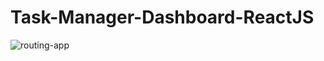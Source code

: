 # Task-Manager-Dashboard-ReactJS
 
![routing-app](https://user-images.githubusercontent.com/24496846/221635260-8000b112-4c80-4c0a-9a38-3d622aae5ab7.gif)
